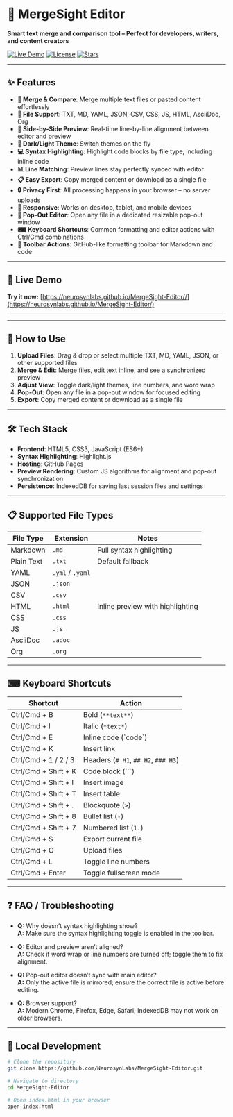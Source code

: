# 🔀 MergeSight Editor

**Smart text merge and comparison tool – Perfect for developers, writers, and content creators**

[![Live Demo](https://img.shields.io/badge/🚀-Live%20Demo-success?style=for-the-badge)](https://neurosynlabs.github.io/MergeSight-Editor/)
[![License](https://img.shields.io/badge/License-MIT-blue?style=for-the-badge)](LICENSE)
[![Stars](https://img.shields.io/github/stars/NeurosynLabs/MergeSight-Editor?style=for-the-badge)](https://github.com/NeurosynLabs/MergeSight-Editor/stargazers)

---

## ✨ Features

- **📝 Merge & Compare**: Merge multiple text files or pasted content effortlessly
- **📄 File Support**: TXT, MD, YAML, JSON, CSV, CSS, JS, HTML, AsciiDoc, Org
- **🔄 Side-by-Side Preview**: Real-time line-by-line alignment between editor and preview
- **🎨 Dark/Light Theme**: Switch themes on the fly
- **💻 Syntax Highlighting**: Highlight code blocks by file type, including inline code
- **📊 Line Matching**: Preview lines stay perfectly synced with editor
- **📋 Easy Export**: Copy merged content or download as a single file
- **🔒 Privacy First**: All processing happens in your browser – no server uploads
- **📱 Responsive**: Works on desktop, tablet, and mobile devices
- **📂 Pop-Out Editor**: Open any file in a dedicated resizable pop-out window
- **⌨ Keyboard Shortcuts**: Common formatting and editor actions with Ctrl/Cmd combinations
- **🔧 Toolbar Actions**: GitHub-like formatting toolbar for Markdown and code

---

## 🚀 Live Demo

**Try it now:** [https://neurosynlabs.github.io/MergeSight-Editor//](https://neurosynlabs.github.io/MergeSight-Editor/)

---

---

## 📖 How to Use

1. **Upload Files**: Drag & drop or select multiple TXT, MD, YAML, JSON, or other supported files
2. **Merge & Edit**: Merge files, edit text inline, and see a synchronized preview
3. **Adjust View**: Toggle dark/light themes, line numbers, and word wrap
4. **Pop-Out**: Open any file in a pop-out window for focused editing
5. **Export**: Copy merged content or download as a single file

---

## 🛠 Tech Stack

- **Frontend**: HTML5, CSS3, JavaScript (ES6+)
- **Syntax Highlighting**: Highlight.js
- **Hosting**: GitHub Pages
- **Preview Rendering**: Custom JS algorithms for alignment and pop-out synchronization
- **Persistence**: IndexedDB for saving last session files and settings

---

## 📋 Supported File Types

| File Type | Extension | Notes |
|-----------|-----------|-------|
| Markdown | `.md` | Full syntax highlighting |
| Plain Text | `.txt` | Default fallback |
| YAML | `.yml` / `.yaml` |  |
| JSON | `.json` |  |
| CSV | `.csv` |  |
| HTML | `.html` | Inline preview with highlighting |
| CSS | `.css` |  |
| JS | `.js` |  |
| AsciiDoc | `.adoc` |  |
| Org | `.org` |  |

---

## ⌨ Keyboard Shortcuts

| Shortcut | Action |
|----------|--------|
| Ctrl/Cmd + B | Bold (`**text**`) |
| Ctrl/Cmd + I | Italic (`*text*`) |
| Ctrl/Cmd + E | Inline code (\`code\`) |
| Ctrl/Cmd + K | Insert link |
| Ctrl/Cmd + 1 / 2 / 3 | Headers (`# H1`, `## H2`, `### H3`) |
| Ctrl/Cmd + Shift + K | Code block (\`\`\`) |
| Ctrl/Cmd + Shift + I | Insert image |
| Ctrl/Cmd + Shift + T | Insert table |
| Ctrl/Cmd + Shift + . | Blockquote (`>`) |
| Ctrl/Cmd + Shift + 8 | Bullet list (`-`) |
| Ctrl/Cmd + Shift + 7 | Numbered list (`1.`) |
| Ctrl/Cmd + S | Export current file |
| Ctrl/Cmd + O | Upload files |
| Ctrl/Cmd + L | Toggle line numbers |
| Ctrl/Cmd + Enter | Toggle fullscreen mode |

---

## ❓ FAQ / Troubleshooting

- **Q:** Why doesn’t syntax highlighting show?  
  **A:** Make sure the syntax highlighting toggle is enabled in the toolbar.

- **Q:** Editor and preview aren’t aligned?  
  **A:** Check if word wrap or line numbers are turned off; toggle them to fix alignment.

- **Q:** Pop-out editor doesn’t sync with main editor?  
  **A:** Only the active file is mirrored; ensure the correct file is active before editing.

- **Q:** Browser support?  
  **A:** Modern Chrome, Firefox, Edge, Safari; IndexedDB may not work on older browsers.

---

## 🔧 Local Development

```bash
# Clone the repository
git clone https://github.com/NeurosynLabs/MergeSight-Editor.git

# Navigate to directory
cd MergeSight-Editor

# Open index.html in your browser
open index.html
